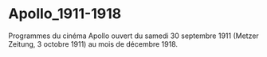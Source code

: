 # Apollo_1911-1918
Programmes du cinéma Apollo ouvert du samedi 30 septembre 1911 (Metzer Zeitung, 3 octobre 1911) au mois de décembre 1918.
